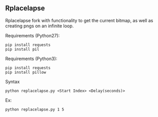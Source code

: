 ## Rplacelapse ##
Rplacelapse fork with functionality to get the current bitmap, as well as creating pngs on an infinite loop.

Requirements (Python27):

    pip install requests
    pip install pil
  
  Requirements (Python3):

    pip install requests
    pip install pillow
   
   Syntax

    python replacelapse.py <Start Index> <Delay(seconds)>
   Ex:
   

    python replacelapse.py 1 5
